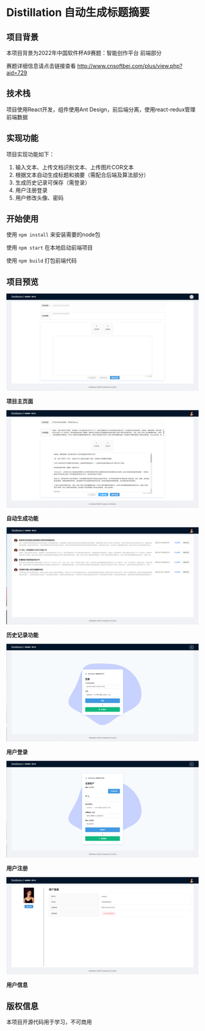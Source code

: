 # Distillation 自动生成标题摘要

## 项目背景
本项目背景为2022年中国软件杯A9赛题：智能创作平台 前端部分

赛题详细信息请点击链接查看 http://www.cnsoftbei.com/plus/view.php?aid=729



## 技术栈
项目使用React开发，组件使用Ant Design，前后端分离，使用react-redux管理前端数据



## 实现功能
项目实现功能如下：
1. 输入文本、上传文档识别文本、上传图片COR文本
2. 根据文本自动生成标题和摘要（需配合后端及算法部分）
3. 生成历史记录可保存（需登录）
4. 用户注册登录
5. 用户修改头像、密码



## 开始使用

使用 `npm install` 来安装需要的node包

使用 `npm start` 在本地启动前端项目

使用 `npm build` 打包前端代码



## 项目预览
![主页面](https://raw.githubusercontent.com/YMYzzz/Distillation/main/preview/%E4%B8%BB%E9%A1%B5.png)

**项目主页面**

![自动生成功能](https://raw.githubusercontent.com/YMYzzz/Distillation/main/preview/%E8%87%AA%E5%8A%A8%E7%94%9F%E6%88%90.png)

**自动生成功能**

![历史记录功能](https://raw.githubusercontent.com/YMYzzz/Distillation/main/preview/%E5%8E%86%E5%8F%B2%E8%AE%B0%E5%BD%95.png)

**历史记录功能**

![用户登录](https://raw.githubusercontent.com/YMYzzz/Distillation/main/preview/%E7%99%BB%E5%BD%95.png)

**用户登录**

![用户注册](https://raw.githubusercontent.com/YMYzzz/Distillation/main/preview/%E6%B3%A8%E5%86%8C.png)

**用户注册**

![用户信息](https://raw.githubusercontent.com/YMYzzz/Distillation/main/preview/%E7%94%A8%E6%88%B7%E4%BF%A1%E6%81%AF.png)

**用户信息**



## 版权信息

本项目开源代码用于学习，不可商用
